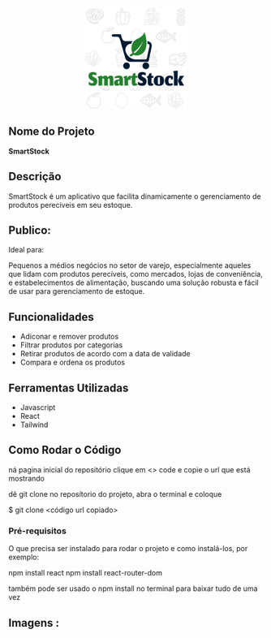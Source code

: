 <p align="center">
 <img src="public/img/logoapp.png" alt="Logo do Aplicativo" width="200"/>
</p>


## Nome do Projeto

 **SmartStock** 

## Descrição

SmartStock  é um aplicativo que facilita dinamicamente o gerenciamento de produtos pereciveis em seu estoque.

## Publico:

Ideal para:

Pequenos a médios negócios no setor de varejo, especialmente aqueles que lidam com produtos perecíveis, como mercados, lojas de conveniência, e estabelecimentos de alimentação, buscando uma solução robusta e fácil de usar para gerenciamento de estoque.

## Funcionalidades

- Adiconar e remover produtos
- Filtrar produtos por categorias
- Retirar produtos de acordo com a data de validade
- Compara e ordena os produtos

## Ferramentas Utilizadas

- Javascript
- React
- Tailwind

## Como Rodar o Código

ná pagina inicial do repositório clique em <> code e copie o url que está mostrando

dê git clone no reposítorio do projeto, abra o terminal e coloque

 $ git clone <código url copiado>



### Pré-requisitos

O que precisa ser instalado para rodar o projeto e como instalá-los, por exemplo:


npm install react 
npm install react-router-dom

também pode ser usado o npm install no terminal para baixar tudo de uma vez


## Imagens :
